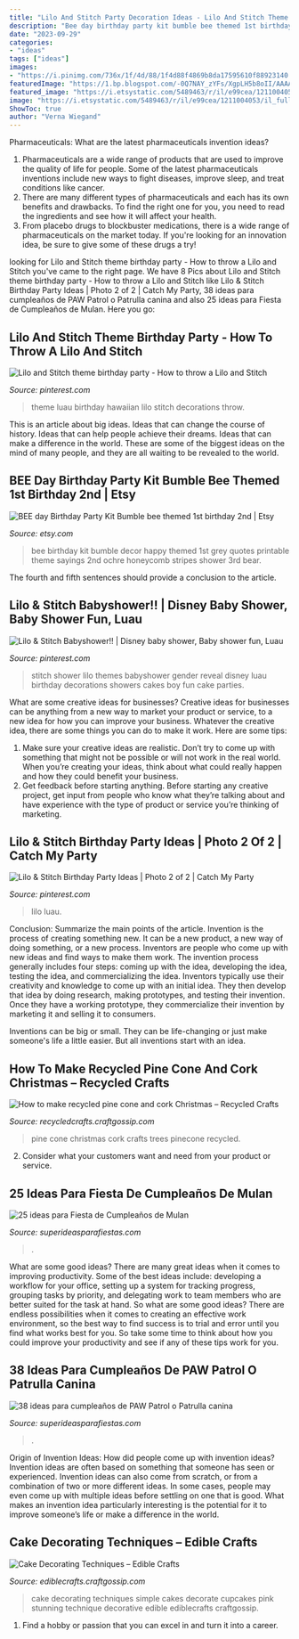 ```yaml
---
title: "Lilo And Stitch Party Decoration Ideas - Lilo And Stitch Theme Birthday Party"
description: "Bee day birthday party kit bumble bee themed 1st birthday 2nd"
date: "2023-09-29"
categories:
- "ideas"
tags: ["ideas"]
images:
- "https://i.pinimg.com/736x/1f/4d/88/1f4d88f4869b8da17595610f88923140.jpg"
featuredImage: "https://1.bp.blogspot.com/-0Q7NAY_zYFs/XgpLH5b8oII/AAAAAAAAfjg/W5_A_D9Yt9kpePXvKeq16v6QNYXL1sZogCLcBGAsYHQ/s1600/36.jpg"
featured_image: "https://i.etsystatic.com/5489463/r/il/e99cea/1211004053/il_fullxfull.1211004053_hlj3.jpg"
image: "https://i.etsystatic.com/5489463/r/il/e99cea/1211004053/il_fullxfull.1211004053_hlj3.jpg"
ShowToc: true
author: "Verna Wiegand"
---
```



Pharmaceuticals: What are the latest pharmaceuticals invention ideas?
1. Pharmaceuticals are a wide range of products that are used to improve the quality of life for people. Some of the latest pharmaceuticals inventions include new ways to fight diseases, improve sleep, and treat conditions like cancer.
2. There are many different types of pharmaceuticals and each has its own benefits and drawbacks. To find the right one for you, you need to read the ingredients and see how it will affect your health.
3. From placebo drugs to blockbuster medications, there is a wide range of pharmaceuticals on the market today. If you're looking for an innovation idea, be sure to give some of these drugs a try!

	

		
looking for Lilo and Stitch theme birthday party - How to throw a Lilo and Stitch you've came to the right page. We have 8 Pics about Lilo and Stitch theme birthday party - How to throw a Lilo and Stitch like Lilo &amp; Stitch Birthday Party Ideas | Photo 2 of 2 | Catch My Party, 38 ideas para cumpleaños de PAW Patrol o Patrulla canina and also 25 ideas para Fiesta de Cumpleaños de Mulan. Here you go:
		
    
## Lilo And Stitch Theme Birthday Party - How To Throw A Lilo And Stitch

<img loading=lazy src="https://i.pinimg.com/736x/1f/4d/88/1f4d88f4869b8da17595610f88923140.jpg" onerror="this.onerror=null;this.src='https://tse4.mm.bing.net/th?id=OIP.y1ckRI5_z-P0GvNVI7w3uQHaJ3&amp;pid=15.1';" alt="Lilo and Stitch theme birthday party - How to throw a Lilo and Stitch">

_Source: pinterest.com_

>theme luau birthday hawaiian lilo stitch decorations throw. 

	

This is an article about big ideas. Ideas that can change the course of history. Ideas that can help people achieve their dreams. Ideas that can make a difference in the world. These are some of the biggest ideas on the mind of many people, and they are all waiting to be revealed to the world.

    
## BEE Day Birthday Party Kit Bumble Bee Themed 1st Birthday 2nd | Etsy

<img loading=lazy src="https://i.etsystatic.com/5489463/r/il/e99cea/1211004053/il_fullxfull.1211004053_hlj3.jpg" onerror="this.onerror=null;this.src='https://tse1.mm.bing.net/th?id=OIP.Qzj0VLtmzhu_m2W3MXYg-gHaF7&amp;pid=15.1';" alt="BEE day Birthday Party Kit Bumble bee themed 1st birthday 2nd | Etsy">

_Source: etsy.com_

>bee birthday kit bumble decor happy themed 1st grey quotes printable theme sayings 2nd ochre honeycomb stripes shower 3rd bear. 

	

The fourth and fifth sentences should provide a conclusion to the article.

    
## Lilo &amp; Stitch Babyshower!! | Disney Baby Shower, Baby Shower Fun, Luau

<img loading=lazy src="https://i.pinimg.com/originals/85/32/1c/85321c08196a5f110bdd029860f01bd6.jpg" onerror="this.onerror=null;this.src='https://tse1.mm.bing.net/th?id=OIP._3wjFSL4njKZRhAHVnfMWgHaJ4&amp;pid=15.1';" alt="Lilo &amp; Stitch Babyshower!! | Disney baby shower, Baby shower fun, Luau">

_Source: pinterest.com_

>stitch shower lilo themes babyshower gender reveal disney luau birthday decorations showers cakes boy fun cake parties. 

	

What are some creative ideas for businesses?
Creative ideas for businesses can be anything from a new way to market your product or service, to a new idea for how you can improve your business. Whatever the creative idea, there are some things you can do to make it work. Here are some tips: 
1. Make sure your creative ideas are realistic. Don’t try to come up with something that might not be possible or will not work in the real world. When you’re creating your ideas, think about what could really happen and how they could benefit your business. 
2. Get feedback before starting anything. Before starting any creative project, get input from people who know what they’re talking about and have experience with the type of product or service you’re thinking of marketing.

    
## Lilo &amp; Stitch Birthday Party Ideas | Photo 2 Of 2 | Catch My Party

<img loading=lazy src="https://i.pinimg.com/736x/2d/03/4a/2d034a8c6096076f0291e5cfc54f2a08.jpg" onerror="this.onerror=null;this.src='https://tse4.mm.bing.net/th?id=OIP.XM0eJ4gkx4BPiqv_Qo9uzAHaJ3&amp;pid=15.1';" alt="Lilo &amp; Stitch Birthday Party Ideas | Photo 2 of 2 | Catch My Party">

_Source: pinterest.com_

>lilo luau. 

	

Conclusion: Summarize the main points of the article.
Invention is the process of creating something new. It can be a new product, a new way of doing something, or a new process. Inventors are people who come up with new ideas and find ways to make them work.
The invention process generally includes four steps: coming up with the idea, developing the idea, testing the idea, and commercializing the idea. Inventors typically use their creativity and knowledge to come up with an initial idea. They then develop that idea by doing research, making prototypes, and testing their invention. Once they have a working prototype, they commercialize their invention by marketing it and selling it to consumers.

Inventions can be big or small. They can be life-changing or just make someone's life a little easier. But all inventions start with an idea.

    
## How To Make Recycled Pine Cone And Cork Christmas – Recycled Crafts

<img loading=lazy src="https://i0.wp.com/recycledcrafts.craftgossip.com/files/2017/11/pinecone-trees-624x936.jpg?fit=600%2C900" onerror="this.onerror=null;this.src='https://tse2.mm.bing.net/th?id=OIP.TUe4HMA0vcA87Gd2cgURXwHaLH&amp;pid=15.1';" alt="How to make recycled pine cone and cork Christmas – Recycled Crafts">

_Source: recycledcrafts.craftgossip.com_

>pine cone christmas cork crafts trees pinecone recycled. 

	

2. Consider what your customers want and need from your product or service.

    
## 25 Ideas Para Fiesta De Cumpleaños De Mulan

<img loading=lazy src="https://1.bp.blogspot.com/-8GY-nre0oSE/XwuWSvvhEPI/AAAAAAAA1e8/FtP7CqJgZDMkP9t-3Ev57ohsklTJ0Q_2wCLcBGAsYHQ/s1600/ideas-decoracion-fiesta-mulan-cumpleanos-23.jpg" onerror="this.onerror=null;this.src='https://tse4.mm.bing.net/th?id=OIP.LgO36TP070B-3Lxc4dtD4gHaF-&amp;pid=15.1';" alt="25 ideas para Fiesta de Cumpleaños de Mulan">

_Source: superideasparafiestas.com_

>. 

	

What are some good ideas?
There are many great ideas when it comes to improving productivity. Some of the best ideas include: developing a workflow for your office, setting up a system for tracking progress, grouping tasks by priority, and delegating work to team members who are better suited for the task at hand. So what are some good ideas? There are endless possibilities when it comes to creating an effective work environment, so the best way to find success is to trial and error until you find what works best for you. So take some time to think about how you could improve your productivity and see if any of these tips work for you.

    
## 38 Ideas Para Cumpleaños De PAW Patrol O Patrulla Canina

<img loading=lazy src="https://1.bp.blogspot.com/-0Q7NAY_zYFs/XgpLH5b8oII/AAAAAAAAfjg/W5_A_D9Yt9kpePXvKeq16v6QNYXL1sZogCLcBGAsYHQ/s1600/36.jpg" onerror="this.onerror=null;this.src='https://tse4.mm.bing.net/th?id=OIP.LG-PQF-RA8JkCGELansgsQHaOk&amp;pid=15.1';" alt="38 ideas para cumpleaños de PAW Patrol o Patrulla canina">

_Source: superideasparafiestas.com_

>. 

	

Origin of Invention Ideas: How did people come up with invention ideas?
Invention ideas are often based on something that someone has seen or experienced. Invention ideas can also come from scratch, or from a combination of two or more different ideas. In some cases, people may even come up with multiple ideas before settling on one that is good. What makes an invention idea particularly interesting is the potential for it to improve someone’s life or make a difference in the world.

    
## Cake Decorating Techniques – Edible Crafts

<img loading=lazy src="https://i1.wp.com/ediblecrafts.craftgossip.com/files/2016/01/Cake-Decorating-Techniques.jpg?fit=600%2C900" onerror="this.onerror=null;this.src='https://tse1.mm.bing.net/th?id=OIP.rLIRUCp1x38mGiYBwkTxTgHaLH&amp;pid=15.1';" alt="Cake Decorating Techniques – Edible Crafts">

_Source: ediblecrafts.craftgossip.com_

>cake decorating techniques simple cakes decorate cupcakes pink stunning technique decorative edible ediblecrafts craftgossip. 

	

1. Find a hobby or passion that you can excel in and turn it into a career.

